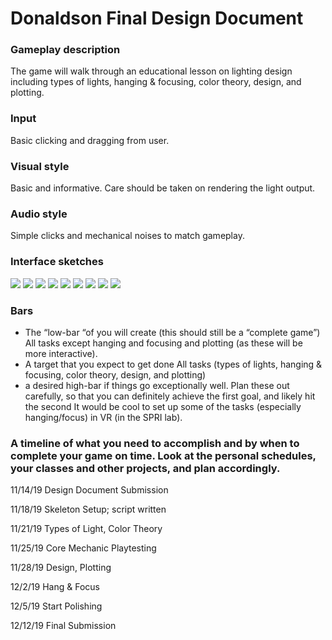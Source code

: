 # Donaldson Final Design Document
### Gameplay description 
The game will walk through an educational lesson on lighting design including types of lights, hanging & focusing, color theory, design, and plotting. 
### Input
Basic clicking and dragging from user.
### Visual style
Basic and informative. Care should be taken on rendering the light output.
### Audio style
Simple clicks and mechanical noises to match gameplay.
### Interface sketches
![](README_images/1a.PNG)
![](README_images/2a.PNG)
![](README_images/3a.PNG)
![](README_images/4a.PNG)
![](README_images/5a.PNG)
![](README_images/6a.PNG)
![](README_images/7a.PNG)
![](README_images/8a.PNG)
![](README_images/9a.PNG)

### Bars
* The “low-bar “of you will create (this should still be a “complete game”)
All tasks except hanging and focusing and plotting (as these will be more interactive).
* A target that you expect to get done
All tasks (types of lights, hanging & focusing, color theory, design, and plotting)
* a desired high-bar if things go exceptionally well. Plan these out carefully, so that you can definitely achieve the first goal, and likely hit the second
It would be cool to set up some of the tasks (especially hanging/focus) in VR (in the SPRI lab).

### A timeline of what you need to accomplish and by when to complete your game on time. Look at the personal schedules, your classes and other projects, and plan accordingly.
11/14/19	Design Document Submission

11/18/19	Skeleton Setup; script written

11/21/19	Types of Light, Color Theory

11/25/19	Core Mechanic Playtesting

11/28/19	Design, Plotting

12/2/19		Hang & Focus

12/5/19		Start Polishing

12/12/19	Final Submission




